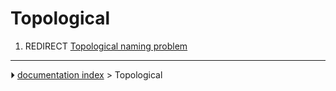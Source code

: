 # Topological
1.  REDIRECT [Topological naming problem](Topological_naming_problem.md)



---
⏵ [documentation index](../README.md) > Topological
